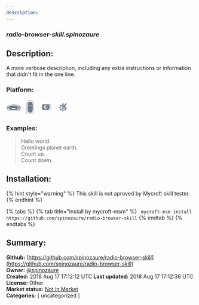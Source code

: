 ```yaml
---
description: 
---
```


### _radio-browser-skill.spinozaure_  
## Description:  
A more verbose description, including any extra instructions or
information that didn't fit in the one line.  
### Platform:  
 ![Mark I](../.gitbook/assets/mark-1-icon.png)  ![Mark II](../.gitbook/assets/mark-2-icon.png)  ![Picroft](../.gitbook/assets/picroft-icon.png)  ![plasmoid](../.gitbook/assets/kde.png)   
### Examples:  
> Hello world.  
> Greetings planet earth.  
> Count up.  
> Count down.  
  
## Installation:  
{% hint style="warning" %}
This skill is not aproved by Mycroft skill tester.
{% endhint %}
    
{% tabs %}
{% tab title="Install by mycroft-msm" %}
``` mycroft-msm install https://github.com/spinozaure/radio-browser-skill```
{% endtab %}
  {% endtabs %}
    
## Summary:  
**Github:** [https://github.com/spinozaure/radio-browser-skill](https://github.com/spinozaure/radio-browser-skill)  
**Owner:** [@spinozaure](https://github.com/spinozaure)  
**Created:** 2018 Aug 17 17:12:12 UTC  **Last updated:** 2018 Aug 17 17:12:36 UTC  
**License:** Other  
**Market status:** [Not in Market](https://market.mycroft.ai/skill/)  
**Categories:** [ uncategorized ]   
